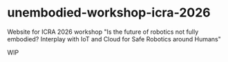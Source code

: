 # unembodied-workshop-icra-2026
Website for ICRA 2026 workshop "Is the future of robotics not fully embodied? Interplay with IoT and Cloud for Safe Robotics around Humans"

WIP
